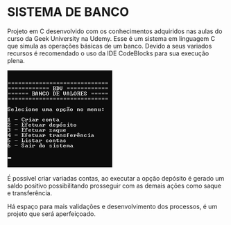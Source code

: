 # SISTEMA DE BANCO

Projeto em C desenvolvido com os conhecimentos adquiridos nas aulas do curso da Geek University na Udemy. Esse é um sistema em linguagem C que simula as operações básicas de um banco. Devido a seus variados recursos é recomendado o uso da IDE CodeBlocks para sua execução plena.

![](img-readme/foto_1.jpg)
 
É possível criar variadas contas, ao executar a opção depósito é gerado um saldo positivo possibilitando prosseguir com as demais ações como saque e transferência. 

Há espaço para mais validações e desenvolvimento dos processos, é um projeto que será aperfeiçoado.
